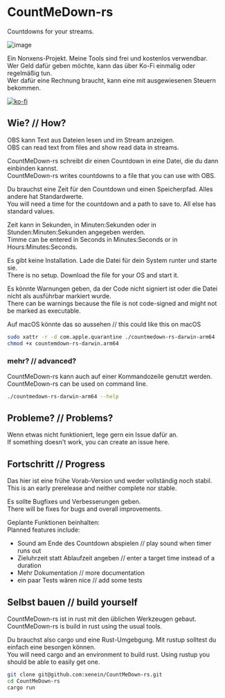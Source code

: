 
# CountMeDown-rs
Countdowns for your streams.

![image](https://github.com/xenein/CountMeDown-rs/assets/76600392/a04eaef7-4189-43ed-84b8-ddc4cec42732)


Ein Nonxens-Projekt. Meine Tools sind frei und kostenlos verwendbar.\
Wer Geld dafür geben möchte, kann das über 
Ko-Fi einmalig oder regelmäßig tun.\
Wer dafür eine Rechnung braucht, kann eine mit ausgewiesenen Steuern bekommen.

[![ko-fi](https://ko-fi.com/img/githubbutton_sm.svg)](https://ko-fi.com/A0A0P60CR)

## Wie? // How?

OBS kann Text aus Dateien lesen und im Stream anzeigen.\
OBS can read text from files and show read data in streams.

CountMeDown-rs schreibt dir einen Countdown in eine Datei, die du dann einbinden kannst.\
CountMeDown-rs writes countdowns to a file that you can use with OBS.

Du brauchst eine Zeit für den Countdown und einen Speicherpfad. Alles andere hat Standardwerte.\
You will need a time for the countdown and a path to save to. All else has standard values.

Zeit kann in Sekunden, in Minuten:Sekunden oder in Stunden:Minuten:Sekunden angegeben werden.\
Timme can be entered in Seconds in Minutes:Seconds or in Hours:Minutes:Seconds.

Es gibt keine Installation. Lade die Datei für dein System runter und starte sie.\
There is no setup. Download the file for your OS and start it.

Es könnte Warnungen geben, da der Code nicht signiert ist oder die Datei nicht als ausführbar markiert wurde.\
There can be warnings because the file is not code-signed and might not be marked as executable.

Auf macOS könnte das so aussehen // this could like this on macOS
```bash
sudo xattr -r -d com.apple.quarantine ./countmedown-rs-darwin-arm64
chmod +x countemdown-rs-darwin.arm64
```

### mehr? // advanced?

CountMeDown-rs kann auch auf einer Kommandozeile genutzt werden.\
CountMeDown-rs can be used on command line.

```bash
./countmedown-rs-darwin-arm64 --help
```

## Probleme? // Problems?

Wenn etwas nicht funktioniert, lege gern ein Issue dafür an.\
If something doesn't work, you can create an issue here. 

## Fortschritt // Progress

Das hier ist eine frühe Vorab-Version und weder vollständig noch stabil.\
This is an early prerelease and neither complete nor stable.

Es sollte Bugfixes und Verbesserungen geben.\
There will be fixes for bugs and overall improvements.

Geplante Funktionen beinhalten:\
Planned features include:

- Sound am Ende des Countdown abspielen // play sound when timer runs out
- Zieluhrzeit statt Ablaufzeit angeben // enter a target time instead of a duration
- Mehr Dokumentation // more documentation
- ein paar Tests wären nice // add some tests

## Selbst bauen // build yourself

CountMeDown-rs ist in rust mit den üblichen Werkzeugen gebaut.\
CountMeDown-rs is build in rust using the usual tools.

Du brauchst also cargo und eine Rust-Umgebgung. Mit rustup solltest du einfach eine besorgen können.\
You will need cargo and an environment to build rust. Using rustup you should be able to easily get one.

```bash
git clone git@github.com:xenein/CountMeDown-rs.git
cd CountMeDown-rs
cargo run
```
